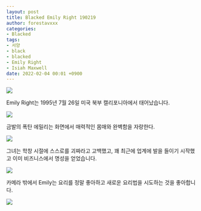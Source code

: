 ```yaml
---
layout: post
title: Blacked Emily Right 190219
author: forestavxxx
categories: 
- Blacked
tags:
- 서양
- black
- blacked
- Emily Right
- Isiah Maxwell
date: 2022-02-04 00:01 +0900
---
```



![](https://raw.githubusercontent.com/forestavxxx/forestavxxx.github.io/main/_images/Emily%20Right/Emily%20Right1.jpg)


Emily Right는 1995년 7월 26일 미국 북부 캘리포니아에서 태어났습니다. 


![](https://raw.githubusercontent.com/forestavxxx/forestavxxx.github.io/main/_images/Emily%20Right/Emily%20Right2.jpg)


금발의 폭탄 에밀리는 화면에서 매력적인 몸매와 완벽함을 자랑한다.


![](https://raw.githubusercontent.com/forestavxxx/forestavxxx.github.io/main/_images/Emily%20Right/Emily%20Right3.jpg)


그녀는 학창 시절에 스스로를 괴짜라고 고백했고, 꽤 최근에 업계에 발을 들이기 시작했고 이미 비즈니스에서 명성을 얻었습니다.


![](https://raw.githubusercontent.com/forestavxxx/forestavxxx.github.io/main/_images/Emily%20Right/Emily%20Right4.jpg)


카메라 밖에서 Emily는 요리를 정말 좋아하고 새로운 요리법을 시도하는 것을 좋아합니다.


![](https://raw.githubusercontent.com/forestavxxx/forestavxxx.github.io/main/_images/Emily%20Right/Emily%20Right5.jpg)



